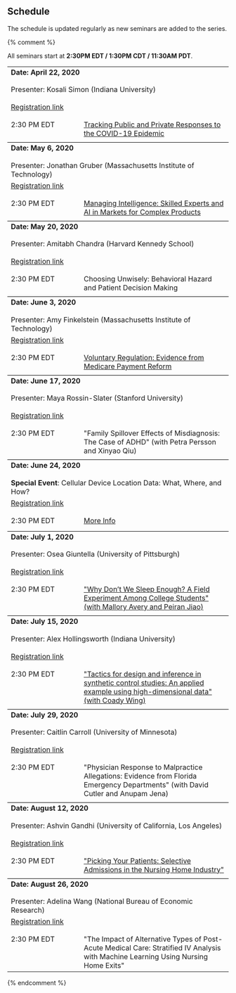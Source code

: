 ## Schedule

The schedule is updated regularly as new seminars are added to the series.

{% comment %}


All seminars start at **2:30PM EDT / 1:30PM CDT / 11:30AM PDT**.

<table width="100%" cellspacing="5" cellpadding="5">




<tr>
  <td colspan="4" height="40" valign="top" class="session"><strong>Date: April 22, 2020</strong></td>
</tr>
<tr>
  <td colspan="2" height="40" valign="top" class="chair">Presenter: Kosali Simon (Indiana University)</td>
</tr>
<tr>
  <td colspan="2" height="40" valign="top" class="registration"><a href="https://umn.zoom.us/webinar/register/WN_uxmfdL9eSJW2USOpJ4dW1Q">Registration link</a></td>
</tr>
<tr>
  <td width="150" valign="top" class="time">2:30 PM EDT </td>
  <td height="30" valign="top" class="paper"><a href="pdfs/Simon_etal_2020.pdf">Tracking Public and Private Responses to the COVID-19 Epidemic</a></td>
</tr>

  <tr style="border-bottom:1px solid black">
    <td colspan="100%"></td>
  </tr>







<tr>
  <td colspan="2" height="40" valign="top" class="session"><strong>Date: May 6, 2020</strong></td>
</tr>
<tr>
  <td colspan="2" height="40" valign="top" class="chair">Presenter: Jonathan Gruber (Massachusetts Institute of Technology)</td>
</tr>
<tr>
  <td colspan="2" height="40" valign="top" class="registration"><a href="https://umn.zoom.us/webinar/register/WN_-YemuzfGRDSqoBRYtrYqfQ">Registration link</a></td>
</tr>
<tr>
  <td width="150" valign="top" class="time">2:30 PM EDT </td>
  <td height="30" valign="top" class="paper"><a href="pdfs/Gruber_etal_2020.pdf">Managing Intelligence: Skilled Experts and AI in Markets for Complex Products</a></td>
</tr>

  <tr style="border-bottom:1px solid black">
    <td colspan="100%"></td>
  </tr>







<tr>
  <td colspan="2" height="40" valign="top" class="session"><strong>Date: May 20, 2020</strong></td>
</tr>
<tr>
  <td colspan="2" height="40" valign="top" class="chair">Presenter: Amitabh Chandra (Harvard Kennedy School)</td>
</tr>
<tr>
  <td colspan="2" height="40" valign="top" class="registration"><a href="https://umn.zoom.us/webinar/register/WN_9vz8VURTR_Wmfy3v_fAQCQ">Registration link</a></td>
</tr>
<tr>
  <td width="150" valign="top" class="time">2:30 PM EDT </td>
  <td height="30" valign="top" class="paper">Choosing Unwisely: Behavioral Hazard and Patient Decision Making</td>
</tr>

  <tr style="border-bottom:1px solid black">
    <td colspan="100%"></td>
  </tr>


<tr>
  <td colspan="2" height="40" valign="top" class="session"><strong>Date: June 3, 2020</strong></td>
</tr>
<tr>
  <td colspan="2" height="40" valign="top" class="chair">Presenter: Amy Finkelstein (Massachusetts Institute of Technology)</td>
</tr>
<tr>
  <td colspan="2" height="40" valign="top" class="registration"><a href="https://umn.zoom.us/webinar/register/WN_UvhUQBHwQvCLYkk_w6mwvg">Registration link</a></td>
</tr>
<tr>
  <td width="150" valign="top" class="time">2:30 PM EDT </td>
  <td height="30" valign="top" class="paper"><a href="pdfs/Einav_etal_2020.pdf">Voluntary Regulation: Evidence from Medicare Payment Reform</a></td>
</tr>

  <tr style="border-bottom:1px solid black">
    <td colspan="100%"></td>
  </tr>


<tr>
  <td colspan="2" height="40" valign="top" class="session"><strong>Date: June 17, 2020</strong></td>
</tr>
<tr>
  <td colspan="2" height="40" valign="top" class="chair">Presenter: Maya Rossin-Slater (Stanford University)</td>
</tr>
<tr>
  <td colspan="2" height="40" valign="top" class="registration"><a href="https://umn.zoom.us/webinar/register/WN_rYJJhtjBSVqxUyCd_WQD5Q">Registration link</a></td>
</tr>
<tr>
  <td width="150" valign="top" class="time">2:30 PM EDT</td>
  <td height="30" valign="top" class="paper">"Family Spillover Effects of Misdiagnosis: The Case of ADHD" (with Petra Persson and Xinyao Qiu)</td>
</tr>

  <tr style="border-bottom:1px solid black">
    <td colspan="100%"></td>
  </tr>

<tr>
  <td colspan="2" height="40" valign="top" class="session"><strong>Date: June 24, 2020</strong></td>
</tr>
<tr>
  <td colspan="2" height="40" valign="top" class="chair"><strong>Special Event</strong>: Cellular Device Location Data:  What, Where, and How? </td>
</tr>
<tr>
  <td colspan="2" height="40" valign="top" class="registration"><a href="https://forms.gle/mDUL4kL1tCcXHTTq7">Registration link</a></td>
</tr>
<tr>
  <td width="150" valign="top" class="time">2:30 PM EDT</td>
  <td height="30" valign="top" class="paper"><a href="pdfs/Cell_Data_EHEC.png">More Info</a></td>
</tr>

  <tr style="border-bottom:1px solid black">
    <td colspan="100%"></td>
  </tr>

<tr>
  <td colspan="2" height="40" valign="top" class="session"><strong>Date: July 1, 2020</strong></td>
</tr>
<tr>
  <td colspan="2" height="40" valign="top" class="chair">Presenter: Osea Giuntella (University of Pittsburgh)</td>
</tr>
<tr>
  <td colspan="2" height="40" valign="top" class="registration"><a href="https://umn.zoom.us/webinar/register/WN__8ifIKPiQiyIKQyX5ifgIg">Registration link</a></td>
</tr>
<tr>
  <td width="150" valign="top" class="time">2:30 PM EDT</td>
 <td height="30" valign="top" class="paper"><a href="pdfs/Giuntella_etal_2020.pdf">"Why Don’t We Sleep Enough? A Field Experiment Among College Students" (with Mallory Avery and Peiran Jiao)</a></td>
 <!-- <td height="30" valign="top" class="paper">"Why Don’t We Sleep Enough? A Field Experiment Among College Students" (with Mallory Avery and Peiran Jiao)</td> -->
</tr>


  <tr style="border-bottom:1px solid black">
    <td colspan="100%"></td>
  </tr>


<tr>
  <td colspan="2" height="40" valign="top" class="session"><strong>Date: July 15, 2020</strong></td>
</tr>
<tr>
  <td colspan="2" height="40" valign="top" class="chair">Presenter: Alex Hollingsworth (Indiana University) </td>
</tr>
<tr>
  <td colspan="2" height="40" valign="top" class="registration"><a href="https://umn.zoom.us/webinar/register/WN_t0IUxXAfRFewKkKfTn1Y-w">Registration link</a></td>
</tr>
<tr>
  <td width="150" valign="top" class="time">2:30 PM EDT</td>
  <td height="30" valign="top" class="paper"><a href="pdfs/Hollingsworth_Wing_2020.pdf">"Tactics for design and inference in synthetic control studies: An applied example using high-dimensional data" (with Coady Wing)</a></td>
 <!--   <td height="30" valign="top" class="paper">"Tactics for design and inference in synthetic control studies: An applied example using high-dimensional data" (with Coady Wing)</td>-->
</tr>


  <tr style="border-bottom:1px solid black">
    <td colspan="100%"></td>
  </tr>


<tr>
  <td colspan="2" height="40" valign="top" class="session"><strong>Date: July 29, 2020</strong></td>
</tr>
<tr>
  <td colspan="2" height="40" valign="top" class="chair">Presenter: Caitlin Carroll (University of Minnesota) </td>
</tr>
<tr>
  <td colspan="2" height="40" valign="top" class="registration"><a href="https://umn.zoom.us/webinar/register/WN_HzZ94hciTUGLHrI3AmNXMA">Registration link</a></td>
</tr>
<tr>
  <td width="150" valign="top" class="time">2:30 PM EDT</td>
  <!--  <td height="30" valign="top" class="paper"><a href="pdfs/paper1.pdf">"Physician Response to Malpractice Allegations: Evidence from Florida Emergency Departments" (with David Cutler and Anupam Jena)</a></td> -->
  <td height="30" valign="top" class="paper">"Physician Response to Malpractice Allegations: Evidence from Florida Emergency Departments" (with David Cutler and Anupam Jena)</td>
</tr>

  <tr style="border-bottom:1px solid black">
    <td colspan="100%"></td>
  </tr>


<tr>
  <td colspan="2" height="40" valign="top" class="session"><strong>Date: August 12, 2020</strong></td>
</tr>
<tr>
  <td colspan="2" height="40" valign="top" class="chair">Presenter: Ashvin Gandhi (University of California, Los Angeles) </td>
</tr>
<tr>
  <td colspan="2" height="40" valign="top" class="registration"><a href="https://umn.zoom.us/webinar/register/WN_z1WSfcmWTi6o5YR7BTLuAA">Registration link</a></td>
</tr>
<tr>
  <td width="150" valign="top" class="time">2:30 PM EDT</td>
   <td height="30" valign="top" class="paper"><a href="https://ssrn.com/abstract=3613950">"Picking Your Patients: Selective Admissions in the Nursing Home Industry"</a></td>
 <!--  <td height="30" valign="top" class="paper">"Picking Your Patients: Selective Admissions in the Nursing Home Industry"</td> -->
</tr>

  <tr style="border-bottom:1px solid black">
    <td colspan="100%"></td>
  </tr>


<tr>
  <td colspan="2" height="40" valign="top" class="session"><strong>Date: August 26, 2020</strong></td>
</tr>
<tr>
  <td colspan="2" height="40" valign="top" class="chair">Presenter: Adelina Wang (National Bureau of Economic Research) </td>
</tr>
<tr>
  <td colspan="2" height="40" valign="top" class="registration"><a href="https://umn.zoom.us/webinar/register/WN_92T51VVdQKqsBJETEWyJ6g">Registration link</a></td>
</tr>
<tr>
  <td width="150" valign="top" class="time">2:30 PM EDT</td>
 <!--   <td height="30" valign="top" class="paper"><a href="pdfs/paper1.pdf">"The Impact of Alternative Types of Post-Acute Medical Care: Stratified IV Analysis with Machine Learning Using Nursing Home Exits"</a></td> -->
  <td height="30" valign="top" class="paper">"The Impact of Alternative Types of Post-Acute Medical Care: Stratified IV Analysis with Machine Learning Using Nursing Home Exits"</td>
</tr>

</table>

{% endcomment %}
